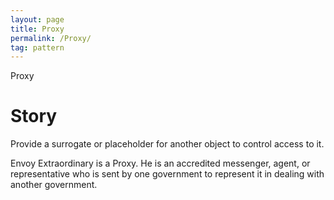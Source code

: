 ```yaml
---
layout: page
title: Proxy
permalink: /Proxy/
tag: pattern
---
```


Proxy


# Story 

Provide a surrogate or placeholder for another object to control access to it.

Envoy Extraordinary is a Proxy. 
He is an accredited messenger, agent, or representative who is sent by one government to represent it in dealing with another government.





